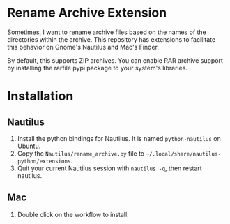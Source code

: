 Rename Archive Extension
========================

Sometimes, I want to rename archive files based on the names of the directories within the archive.
This repository has extensions to facilitate this behavior on Gnome's Nautilus and Mac's Finder.

By default, this supports ZIP archives. You can enable RAR archive support by installing the rarfile pypi package to your system's libraries.

Installation
============

Nautilus
--------
1. Install the python bindings for Nautilus. It is named ``python-nautilus`` on Ubuntu.
1. Copy the ``Nautilus/rename_archive.py`` file to ``~/.local/share/nautilus-python/extensions``.
1. Quit your current Nautilus session with ``nautilus -q``, then restart nautilus.

Mac
---
1. Double click on the workflow to install.
